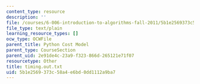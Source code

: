 ```yaml
---
content_type: resource
description: ''
file: /courses/6-006-introduction-to-algorithms-fall-2011/5b1e2569373c58a4e6bd0dd1112a9ba7_timing.out.txt
file_type: text/plain
learning_resource_types: []
ocw_type: OCWFile
parent_title: Python Cost Model
parent_type: CourseSection
parent_uid: 2e91de4c-23a9-f323-866d-265121e71f07
resourcetype: Other
title: timing.out.txt
uid: 5b1e2569-373c-58a4-e6bd-0dd1112a9ba7
---
```

